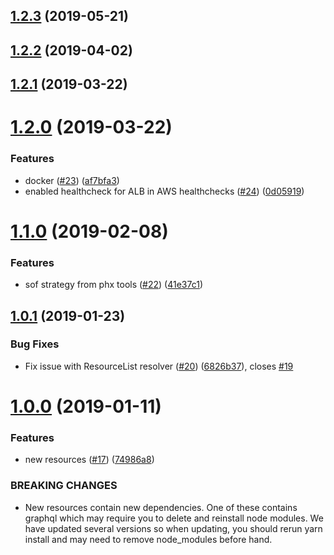 ## [1.2.3](https://github.com/Asymmetrik/graphql-fhir/compare/v1.2.2...v1.2.3) (2019-05-21)



## [1.2.2](https://github.com/Asymmetrik/graphql-fhir/compare/v1.2.1...v1.2.2) (2019-04-02)



## [1.2.1](https://github.com/Asymmetrik/graphql-fhir/compare/v1.2.0...v1.2.1) (2019-03-22)



# [1.2.0](https://github.com/Asymmetrik/graphql-fhir/compare/v1.1.0...v1.2.0) (2019-03-22)


### Features

* docker ([#23](https://github.com/Asymmetrik/graphql-fhir/issues/23)) ([af7bfa3](https://github.com/Asymmetrik/graphql-fhir/commit/af7bfa3))
* enabled healthcheck for ALB in AWS healthchecks ([#24](https://github.com/Asymmetrik/graphql-fhir/issues/24)) ([0d05919](https://github.com/Asymmetrik/graphql-fhir/commit/0d05919))



# [1.1.0](https://github.com/Asymmetrik/graphql-fhir/compare/v1.0.1...v1.1.0) (2019-02-08)


### Features

* sof strategy from phx tools ([#22](https://github.com/Asymmetrik/graphql-fhir/issues/22)) ([41e37c1](https://github.com/Asymmetrik/graphql-fhir/commit/41e37c1))



## [1.0.1](https://github.com/Asymmetrik/graphql-fhir/compare/v1.0.0...v1.0.1) (2019-01-23)


### Bug Fixes

* Fix issue with ResourceList resolver ([#20](https://github.com/Asymmetrik/graphql-fhir/issues/20)) ([6826b37](https://github.com/Asymmetrik/graphql-fhir/commit/6826b37)), closes [#19](https://github.com/Asymmetrik/graphql-fhir/issues/19)



# [1.0.0](https://github.com/Asymmetrik/graphql-fhir/compare/74986a8...v1.0.0) (2019-01-11)


### Features

* new resources ([#17](https://github.com/Asymmetrik/graphql-fhir/issues/17)) ([74986a8](https://github.com/Asymmetrik/graphql-fhir/commit/74986a8))


### BREAKING CHANGES

* New resources contain new dependencies. One of these
contains graphql which may require you to delete and reinstall node
modules. We have updated several versions so when updating, you should
rerun yarn install and may need to remove node_modules before hand.



